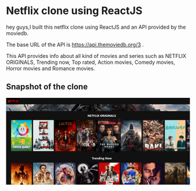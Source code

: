 
# Netflix clone using ReactJS

hey guys,I built this netflix clone using ReactJS and an API provided by the moviedb.

The base URL of the API is https://api.themoviedb.org/3 .

This API provides info about all kind of movies and series such as NETFLIX ORIGINALS, Trending now, Top rated, Action movies, Comedy movies, Horror movies and Romance movies.

## Snapshot of the clone

![Netflix_clone](images/netflix.png)
